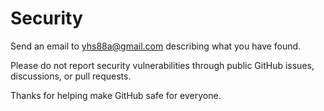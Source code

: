 # Security

Send an email to yhs88a@gmail.com describing what you have found.

Please do not report security vulnerabilities through public GitHub issues, discussions, or pull requests.

Thanks for helping make GitHub safe for everyone.
